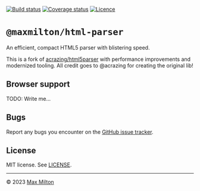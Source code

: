[![Build status](https://img.shields.io/github/actions/workflow/status/maxmilton/html-parser/ci.yml?branch=master)](https://github.com/maxmilton/html-parser/actions)
[![Coverage status](https://img.shields.io/codeclimate/coverage/maxmilton/html-parser)](https://codeclimate.com/github/maxmilton/html-parser)
[![Licence](https://img.shields.io/github/license/maxmilton/html-parser.svg)](https://github.com/maxmilton/html-parser/blob/master/LICENSE)

# `@maxmilton/html-parser`

An efficient, compact HTML5 parser with blistering speed.

This is a fork of [acrazing/html5parser](https://github.com/acrazing/html5parser) with performance improvements and modernized tooling. All credit goes to @acrazing for creating the original lib!

## Browser support

TODO: Write me...

## Bugs

Report any bugs you encounter on the [GitHub issue tracker](https://github.com/maxmilton/html-parser/issues).

## License

MIT license. See [LICENSE](https://github.com/maxmilton/html-parser/blob/master/LICENSE).

---

© 2023 [Max Milton](https://maxmilton.com)
